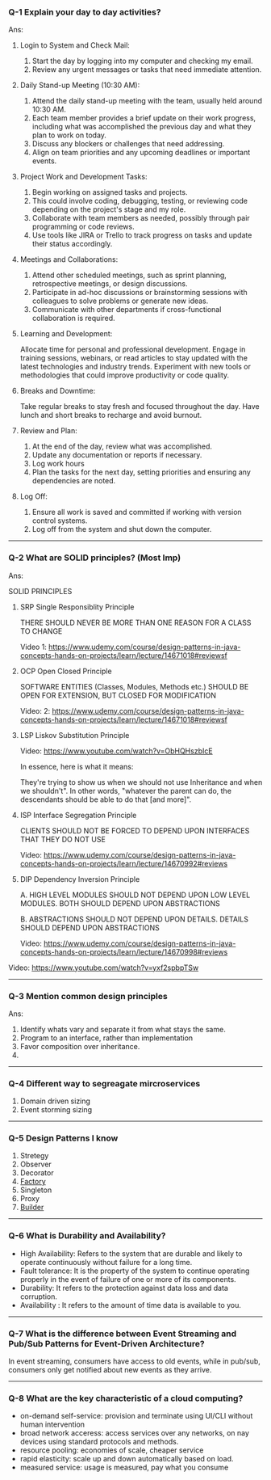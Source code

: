 ### Q-1 Explain your day to day activities?

Ans:

1. Login to System and Check Mail:
   1. Start the day by logging into my computer and checking my email.
   1. Review any urgent messages or tasks that need immediate attention.

1. Daily Stand-up Meeting (10:30 AM):

    1. Attend the daily stand-up meeting with the team, usually held around 10:30 AM.
    1. Each team member provides a brief update on their work progress, including what was  accomplished the previous day and what they plan to work on today.
    1. Discuss any blockers or challenges that need addressing.
    1. Align on team priorities and any upcoming deadlines or important events.

1. Project Work and Development Tasks:

    1. Begin working on assigned tasks and projects.
    1. This could involve coding, debugging, testing, or reviewing code depending on the project's stage and my role.
    1. Collaborate with team members as needed, possibly through pair programming or code reviews.
    1. Use tools like JIRA or Trello to track progress on tasks and update their status accordingly.

1. Meetings and Collaborations:

    1. Attend other scheduled meetings, such as sprint planning, retrospective meetings, or design discussions.
    1. Participate in ad-hoc discussions or brainstorming sessions with colleagues to solve problems or generate new ideas.
    1. Communicate with other departments if cross-functional collaboration is required.

1. Learning and Development:

    Allocate time for personal and professional development.
    Engage in training sessions, webinars, or read articles to stay updated with the latest technologies and industry trends.
    Experiment with new tools or methodologies that could improve productivity or code quality.

1. Breaks and Downtime:

    Take regular breaks to stay fresh and focused throughout the day.
    Have lunch and short breaks to recharge and avoid burnout.

1. Review and Plan:

    1. At the end of the day, review what was accomplished.
    1. Update any documentation or reports if necessary.
    1. Log work hours
    1. Plan the tasks for the next day, setting priorities and ensuring any dependencies are noted.

1. Log Off:

    1. Ensure all work is saved and committed if working with version control systems.
    1. Log off from the system and shut down the computer. 


-----------------------------


### Q-2 What are SOLID principles? (Most Imp)

Ans: 

SOLID PRINCIPLES

1. SRP Single Responsiblity Principle

    THERE SHOULD NEVER BE MORE THAN ONE REASON FOR A CLASS TO CHANGE

    Video 1: https://www.udemy.com/course/design-patterns-in-java-concepts-hands-on-projects/learn/lecture/14671018#reviewsf

1. OCP Open Closed Principle

    SOFTWARE ENTITIES (Classes, Modules, Methods etc.) SHOULD BE OPEN FOR EXTENSION, BUT CLOSED FOR MODIFICATION

    Video: 2: https://www.udemy.com/course/design-patterns-in-java-concepts-hands-on-projects/learn/lecture/14671018#reviewsf

1. LSP Liskov Substitution Principle

    Video: https://www.youtube.com/watch?v=ObHQHszbIcE

    In essence, here is what it means:

    They're trying to show us when we should not use Inheritance and when we shouldn't". In other words, "whatever the parent can do, the descendants should be able to do that [and more]".

1. ISP Interface Segregation Principle

    CLIENTS SHOULD NOT BE FORCED TO DEPEND UPON INTERFACES THAT THEY DO NOT USE

    Video: https://www.udemy.com/course/design-patterns-in-java-concepts-hands-on-projects/learn/lecture/14670992#reviews    

1. DIP Dependency Inversion Principle

    A. HIGH LEVEL MODULES SHOULD NOT DEPEND UPON LOW LEVEL MODULES. BOTH SHOULD DEPEND UPON ABSTRACTIONS

    B. ABSTRACTIONS SHOULD NOT DEPEND UPON DETAILS. DETAILS SHOULD DEPEND UPON ABSTRACTIONS

    Video: https://www.udemy.com/course/design-patterns-in-java-concepts-hands-on-projects/learn/lecture/14670998#reviews


Video: https://www.youtube.com/watch?v=yxf2spbpTSw


-----------------------------

### Q-3 Mention common design principles

Ans: 

1. Identify whats vary and separate it from what stays the same.
1. Program to an interface, rather than implementation
1. Favor composition over inheritance.
1. 


-----------------------------

### Q-4 Different way to segreagate mircroservices

1. Domain driven sizing
1. Event storming sizing

-----------------------------

### Q-5 Design Patterns I know

1. Stretegy
1. Observer
1. Decorator
1. [Factory](https://www.youtube.com/watch?v=q6xHRXI93sM&t=1s)
1. Singleton
1. Proxy
1. [Builder](https://www.youtube.com/watch?v=7x8iQUv5lcM)

-----------------------------

### Q-6 What is Durability and Availability?

* High Availability:  Refers to the system that are durable and likely to operate continuously without failure for a long time.
* Fault tolerance: It is the property of the system to continue operating properly in the event of failure of one or more of its components.
* Durability: It refers to the protection against data loss and data corruption.
* Availability : It refers to the amount of time data is available to you.

-----------------------------

### Q-7 What is the difference between Event Streaming and Pub/Sub Patterns for Event-Driven Architecture?

In event streaming, consumers have access to old events, while in pub/sub, consumers only get notified about new events as they arrive.

-----------------------------

### Q-8 What are the key characteristic of a cloud computing?

* on-demand self-service: provision and terminate using UI/CLI without human intervention
* broad network acceress: access services over any networks, on nay devices using standard protocols and methods.
* resource pooling: economies of scale, cheaper service
* rapid elasticity: scale up and down automatically based on load.
* measured service: usage is measured, pay what you consume

